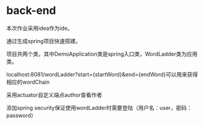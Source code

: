 # back-end


本次作业采用idea作为ide。

通过生成spring项目快速搭建。

项目共两个类，其中DemoApplication类是spring入口类，WordLadder类为应用类。

localhost:8081/wordLadder?start={startWord}&end={endWord}可以用来获得相应的wordChain


采用actuator自定义端点author查看作者

添加spring security保证使用wordLadder时需要登陆（用户名：user，密码：password）